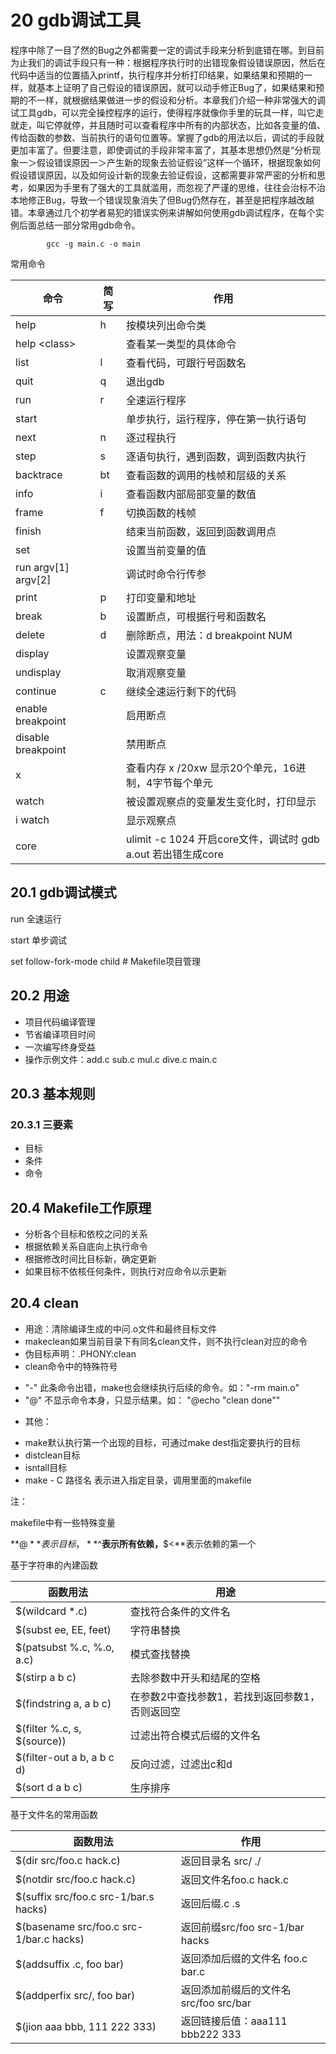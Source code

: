 # 20  gdb调试工具

程序中除了一目了然的Bug之外都需要一定的调试手段来分析到底错在哪。到目前为止我们的调试手段只有一种：根据程序执行时的出错现象假设错误原因，然后在代码中适当的位置插入printf，执行程序并分析打印结果，如果结果和预期的一样，就基本上证明了自己假设的错误原因，就可以动手修正Bug了，如果结果和预期的不一样，就根据结果做进一步的假设和分析。本章我们介绍一种非常强大的调试工具gdb，可以完全操控程序的运行，使得程序就像你手里的玩具一样，叫它走就走，叫它停就停，并且随时可以查看程序中所有的内部状态，比如各变量的值、传给函数的参数、当前执行的语句位置等。掌握了gdb的用法以后，调试的手段就更加丰富了。但要注意，即使调试的手段非常丰富了，其基本思想仍然是“分析现象一＞假设错误原因一＞产生新的现象去验证假设”这样一个循环，根据现象如何假设错误原因，以及如何设计新的现象去验证假设，这都需要非常严密的分析和思考，如果因为手里有了强大的工具就滥用，而忽视了严谨的思维，往往会治标不治本地修正Bug，导致一个错误现象消失了但Bug仍然存在，甚至是把程序越改越错。本章通过几个初学者易犯的错误实例来讲解如何使用gdb调试程序，在每个实例后面总结一部分常用gdb命令。

```
        gcc -g main.c -o main
```

常用命令

命令|简写 |作用
-------|-----|-----
help |h|按模块列出命令类
help <class\>| |查看某一类型的具体命令
list|l|查看代码，可跟行号函数名
quit|q|退出gdb
run|r|全速运行程序
start| |单步执行，运行程序，停在第一执行语句
next|n|逐过程执行
step|s|逐语句执行，遇到函数，调到函数内执行
backtrace|bt|查看函数的调用的栈帧和层级的关系
info|i|查看函数内部局部变量的数值
frame|f|切换函数的栈帧
finish| | 结束当前函数，返回到函数调用点
set| |设置当前变量的值
run argv[1] argv[2]| |调试时命令行传参
print|p|打印变量和地址
break|b|设置断点，可根据行号和函数名
delete|d|删除断点，用法：d breakpoint NUM
display| | 设置观察变量
undisplay| |取消观察变量
continue|c|继续全速运行剩下的代码
enable breakpoint| |启用断点
disable breakpoint| |禁用断点
x| |查看内存 x /20xw 显示20个单元，16进制，4字节每个单元
watch| |被设置观察点的变量发生变化时，打印显示
i watch| |显示观察点
core| |ulimit -c 1024 开启core文件，调试时 gdb a.out 若出错生成core

## 20.1  gdb调试模式

run 全速运行

start   单步调试

set follow-fork-mode child  # Makefile项目管理

## 20.2  用途

+ 项目代码编译管理
+ 节省编译项目时间
+ 一次编写终身受益
+ 操作示例文件：add.c sub.c mul.c dive.c main.c

## 20.3  基本规则

### 20.3.1  三要素

* 目标
* 条件
* 命令

## 20.4  Makefile工作原理

* 分析各个目标和依校之问的关系
* 根据依赖关系自底向上执行命令
* 根据修改时间比目标新，确定更新
* 如果目标不依核任何条件，则执行对应命令以示更新

## 20.4  clean

* 用途：清除编译生成的中问.o文件和最终目标文件
* makeclean如果当前目录下有同名clean文件，则不执行clean对应的命令
* 伪目标声明：.PHONY:clean
* clean命令中的特殊符号
- "-" 此条命令出错，make也会继续执行后续的命令。如："-rm main.o"
- "@" 不显示命令本身，只显示结果。如： "@echo "clean done""
* 其他：
- make默认执行第一个出现的目标，可通过make dest指定要执行的目标
- distclean目标
- isntall目标
- make - C 路径名  表示进入指定目录，调用里面的makefile



注：

makefile中有一些特殊变量

**$@**表示目标，**$^**表示所有依赖，**$<**表示依赖的第一个

基于字符串的內建函数

函数用法|用途
-----|-----
$(wildcard *.c)| 查找符合条件的文件名
$(subst ee, EE, feet)|字符串替换
$(patsubst %.c, %.o, a.c)|模式查找替换
$(stirp a b c)|去除参数中开头和结尾的空格
$(findstring a, a b c)|在参数2中查找参数1，若找到返回参数1，否则返回空
$(filter %.c, s, $(source))|过滤出符合模式后缀的文件名
$(filter-out a b, a b c d)|反向过滤，过滤出c和d
$(sort d a b c)|生序排序

基于文件名的常用函数

函数用法|作用
----|----
$(dir src/foo.c hack.c)|返回目录名 src/ ./
$(notdir src/foo.c hack.c)|返回文件名foo.c hack.c
$(suffix src/foo.c src-1/bar.s hacks)|返回后缀.c .s
$(basename src/foo.c src-1/bar.c hacks)|返回前缀src/foo src-1/bar hacks
$(addsuffix .c, foo bar)|返回添加后缀的文件名 foo.c bar.c
$(addperfix src/, foo bar)|返回添加前缀后的文件名 src/foo src/bar
$(jion aaa bbb, 111 222 333)|返回链接后值：aaa111 bbb222 333





















